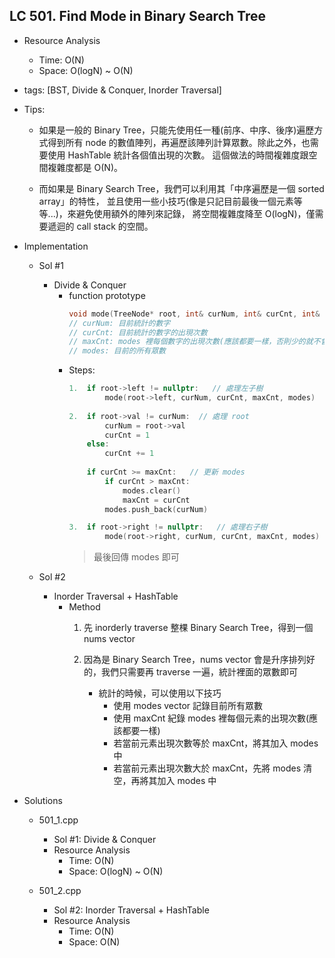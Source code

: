 ## LC 501. Find Mode in Binary Search Tree
- Resource Analysis
    - Time: O(N)
    - Space: O(logN) ~ O(N)

- tags: [BST, Divide & Conquer, Inorder Traversal]

- Tips: 
    - 如果是一般的 Binary Tree，只能先使用任一種(前序、中序、後序)遍歷方式得到所有
      node 的數值陣列，再遍歷該陣列計算眾數。除此之外，也需要使用 HashTable 統計各個值出現的次數。
      這個做法的時間複雜度跟空間複雜度都是 O(N)。

    - 而如果是 Binary Search Tree，我們可以利用其「中序遍歷是一個 sorted array」的特性，
      並且使用一些小技巧(像是只記目前最後一個元素等等...)，來避免使用額外的陣列來記錄，
      將空間複雜度降至 O(logN)，僅需要遞迴的 call stack 的空間。

- Implementation
    - Sol #1 
        - Divide & Conquer
            - function prototype
                ```C++
                void mode(TreeNode* root, int& curNum, int& curCnt, int& maxCnt, vector<int>& modes)
                // curNum: 目前統計的數字
                // curCnt: 目前統計的數字的出現次數
                // maxCnt: modes 裡每個數字的出現次數(應該都要一樣，否則少的就不會在 modes 裡)
                // modes: 目前的所有眾數
                ```
            - Steps:
                ```C++
                1.  if root->left != nullptr:   // 處理左子樹
                        mode(root->left, curNum, curCnt, maxCnt, modes)
                    
                2.  if root->val != curNum:  // 處理 root
                        curNum = root->val
                        curCnt = 1
                    else:
                        curCnt += 1
                    
                    if curCnt >= maxCnt:   // 更新 modes
                        if curCnt > maxCnt: 
                            modes.clear()
                            maxCnt = curCnt
                        modes.push_back(curNum)
                
                3.  if root->right != nullptr:   // 處理右子樹
                        mode(root->right, curNum, curCnt, maxCnt, modes)
                ```
                > 最後回傳 modes 即可
                    
    - Sol #2
        - Inorder Traversal + HashTable
            - Method
                1.  先 inorderly traverse 整棵 Binary Search Tree，得到一個 nums vector
                2.  因為是 Binary Search Tree，nums vector 會是升序排列好的，我們只需要再 
                    traverse 一遍，統計裡面的眾數即可

                    - 統計的時候，可以使用以下技巧
                        - 使用 modes vector 記錄目前所有眾數
                        - 使用 maxCnt 紀錄 modes 裡每個元素的出現次數(應該都要一樣)
                        - 若當前元素出現次數等於 maxCnt，將其加入 modes 中
                        - 若當前元素出現次數大於 maxCnt，先將 modes 清空，再將其加入 modes 中
                   
- Solutions
    - 501_1.cpp
        - Sol #1: Divide & Conquer
        - Resource Analysis
            - Time: O(N)
            - Space: O(logN) ~ O(N)

    - 501_2.cpp
        - Sol #2: Inorder Traversal + HashTable
        - Resource Analysis
            - Time: O(N)
            - Space: O(N)
  